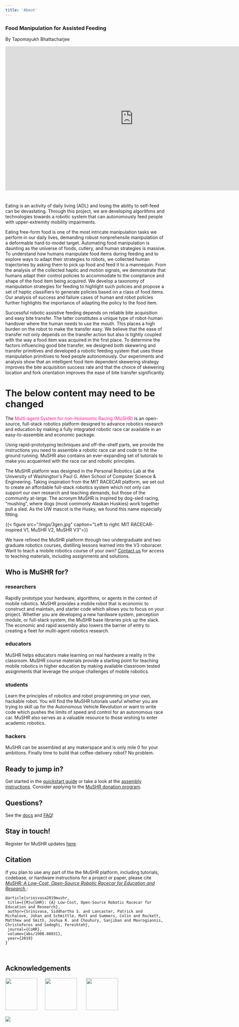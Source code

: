 ```yaml
---
title: 'About'
---
```


### __Food Manipulation for Assisted Feeding__  
By Tapomayukh Bhattacharjee

<iframe width="800" height="450" style="margin-bottom:25px" src="https://www.youtube.com/embed/t2eO4CD-0WY" frameborder="0" allow="accelerometer; autoplay; encrypted-media; gyroscope; picture-in-picture" allowfullscreen></iframe>

Eating is an activity of daily living (ADL) and losing the ability to self-feed can be devastating. Through this project, we are developing algorithms and technologies towards a robotic system that can autonomously feed people with upper-extremity mobility impairments.  

Eating free-form food is one of the most intricate manipulation tasks we perform in our daily lives, demanding robust nonprehensile manipulation of a deformable hard-to-model target. Automating food manipulation is daunting as the universe of foods, cutlery, and human strategies is massive. To understand how humans manipulate food items during feeding and to explore ways to adapt their strategies to robots, we collected human trajectories by asking them to pick up food and feed it to a mannequin. From the analysis of the collected haptic and motion signals, we demonstrate that humans adapt their control policies to accommodate to the compliance and shape of the food item being acquired. We develop a taxonomy of manipulation strategies for feeding to highlight such policies and propose a set of haptic classifiers to generate policies based on a class of food items. Our analysis of success and failure cases of human and robot policies further highlights the importance of adapting the policy to the food item.  

Successful robotic assistive feeding depends on reliable bite acquisition and easy bite transfer. The latter constitutes a unique type of robot-human handover where the human needs to use the mouth. This places a high burden on the robot to make the transfer easy. We believe that the ease of transfer not only depends on the transfer action but also is tightly coupled with the way a food item was acquired in the first place. To determine the factors influencing good bite transfer, we designed both skewering and transfer primitives and developed a robotic feeding system that uses these manipulation primitives to feed people autonomously. Our experiments and analysis show that an intelligent food item dependent skewering strategy improves the bite acquisition success rate and that the choice of skewering location and fork orientation improves the ease of bite transfer significantly.


# The below content may need to be changed

The <font color="#FF1690">Multi-agent System for non-Holonomic Racing (MuSHR) </font> is an open-source, full-stack robotics platform designed to advance robotics research and education by making a fully integrated robotic race car available in an easy-to-assemble and economic package.

Using rapid-prototyping techniques and off-the-shelf parts, we provide the instructions you need to assemble a robotic race car and code to hit the ground running. MuSHR also contains an ever-expanding set of tutorials to make you acquainted with the race car and robotic principles. 

The MuSHR platform was designed in the Personal Robotics Lab at the University of Washington's Paul G. Allen School of Computer Science & Engineering. Taking inspiration from the MIT RACECAR platform, we set out to create an affordable full-stack robotics system which not only can support our own research and teaching demands, but those of the community at-large. The acronym MuSHR is inspired by dog-sled racing, “mushing”, where dogs (most commonly Alaskan Huskies) work together pull a sled. As the UW mascot is the Husky, we found this name especially fitting.

{{< figure src="/imgs/3gen.jpg" caption="Left to right: MIT RACECAR-inspired V1, MuSHR V2, MuSHR V3">}}

We have refined the MuSHR platform through two undergraduate and two graduate robotics courses, distilling lessons learned into the V3 roboracer. Want to teach a mobile robotics course of your own? [Contact us](/contact/) for access to teaching materials, including assignments and solutions.

## Who is MuSHR for?

### researchers 
Rapidly prototype your hardware, algorithms, or agents in the context of mobile robotics. MuSHR provides a mobile robot that is economic to construct and maintain, and starter code which allows you to focus on your project. Whether you are developing a new hardware system, perception module, or full-stack system, the MuSHR base libraries pick up the slack. The economic and rapid assembly also lowers the barrier of entry to creating a fleet for multi-agent robotics research.

### educators 
MuSHR helps educators make learning on real hardware a reality in the classroom. MuSHR course materials provide a starting point for teaching mobile robotics in higher education by making available classroom tested assignments that leverage the unique challenges of mobile robotics. 

### students 
Learn the principles of robotics and robot programming on your own, hackable robot. You will find the MuSHR tutorials useful whether you are trying to skill up for the Autonomous Vehicle Revolution or want to write code which pushes the limits of speed and control for an autonomous race car. MuSHR also serves as a valuable resource to those wishing to enter academic robotics.

### hackers
MuSHR can be assembled at any makerspace and is only mile 0 for your ambitions. Finally time to build that coffee-delivery robot? No problem. 

## Ready to jump in?

Get started in the [quickstart guide](/tutorials/quickstart) or take a look at the [assembly instructions](/hardware/build_instructions). Consider applying to the [MuSHR donation program](/contact/#the-mushr-donation-program).

## Questions?

See the [docs](https://github.com/prl-mushr/mushr#component-documentation) and [FAQ](https://github.com/prl-mushr/mushr#faq)!

## Stay in touch!

Register for MuSHR updates [here](https://tinyletter.com/mushr).

## Citation
If you plan to use any part of the the MuSHR platform, including tutorials, codebase, or hardware instructions for a project or paper, please cite *[MuSHR: A Low-Cost,
Open-Source Robotic Racecar for Education and Research
](https://arxiv.org/abs/1908.08031)*:
```
@article{srinivasa2019mushr,
 title={{M}u{SHR}: {A} Low-Cost, Open-Source Robotic Racecar for Education and Research},
 author={Srinivasa, Siddhartha S. and Lancaster, Patrick and Michalove, Johan and Schmittle, Matt and Summers, Colin and Rockett, Matthew and Smith, Joshua R. and Chouhury, Sanjiban and Mavrogiannis, Christoforos and Sadeghi, Fereshteh},
 journal={CoRR},
 volume={abs/1908.08031},
 year={2019}
}
```
<br>

## Acknowledgements 
<img src="/imgs/pr_logo.900x900.jpg" style="height: 100px;">
<img src="/imgs/intel-logo.png" style="padding-left: 20px; height: 100px;">
<img src="/imgs/hri-us-logo-2018-hd.png" style="padding-left: 25px; height: 100px;">
<br>
<br>
<img src="/imgs/Allen-School-purple-RGB-lg.png" style="max-height: 70px;">
